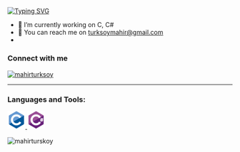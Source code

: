 <a href="https://git.io/typing-svg"><img src="https://readme-typing-svg.demolab.com?font=Fira+Code&pause=1000&color=23BB9D&background=FFFFFF00&multiline=true&width=435&lines=Hi+I'm+Mahir!+Welcome+to+my+github" alt="Typing SVG" /></a>

<!-- <img align="right" alt="GIF" src="https://i.pinimg.com/originals/e4/26/70/e426702edf874b181aced1e2fa5c6cde.gif" /> -->
- 🔭 I’m currently working on C, C#
- 💌 You can reach me on [turksoymahir@gmail.com](mailto:turksoymahir@gmail.com)
- 
<h3 align="left">Connect with me</h3>
<p align="left">
<a href="https://www.linkedin.com/in/mahirturksoy/" target="blank"><img align="center" src="https://raw.githubusercontent.com/rahuldkjain/github-profile-readme-generator/master/src/images/icons/Social/linked-in-alt.svg" alt="mahirturksoy" height="30" width="40" /></a>
 <hr />
 
 <h3 align="left">Languages and Tools:</h3> <a href="https://www.cprogramming.com/" target="_blank" rel="noreferrer"> <img src="https://raw.githubusercontent.com/devicons/devicon/master/icons/c/c-original.svg" alt="c" width="40" height="40"/> </a>  <a href="https://www.w3schools.com/cs/" target="_blank" rel="noreferrer"> <img src="https://raw.githubusercontent.com/devicons/devicon/master/icons/csharp/csharp-original.svg" alt="csharp" width="40" height="40"/> </a></a> 
 
 <p><img align="center" src="https://github-readme-stats.vercel.app/api/top-langs?username=mahirturksoy&show_icons=true&locale=en&layout=compact" alt="mahirturskoy" /></p>
